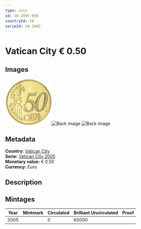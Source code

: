 ```yaml
---
type: coin
id: VA-2005-050
countryId: VA
serieId: VA-2005
---
```


# Vatican City € 0.50

## Images

<img src="../../../img/common-2002-050.png" height="150" alt="Front image"><img src="img/vatican city-2005-050.png" height="150" alt="Back image">     ![Back image]()

## Metadata

**Country:** [Vatican City](../index.md)\
**Serie:** [Vatican City 2005](index.md)\
**Monetary value:** € 0.50\
**Currency:** Euro

## Description


## Mintages

| Year | Mintmark | Circulated | Brilliant Uncirculated | Proof |
| ---- | -------- | ---------- | ---------------------- | ----- |
| 2005 |  | 0| 60000 |  |
